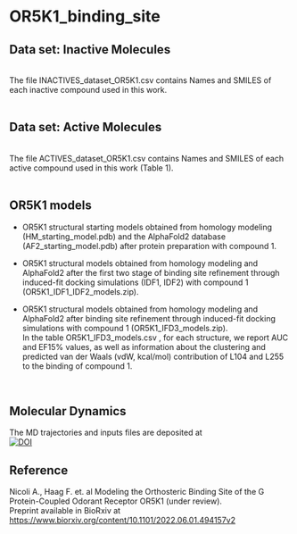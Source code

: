 # OR5K1_binding_site

## Data set: Inactive Molecules 
<br/>
The file INACTIVES_dataset_OR5K1.csv contains Names and SMILES of each inactive compound used in this work.<br/>
<br/>

## Data set: Active Molecules 
<br/>
The file ACTIVES_dataset_OR5K1.csv contains Names and SMILES of each active compound used in this work (Table 1).<br/>
<br/>

## OR5K1 models
- OR5K1 structural starting models obtained from homology modeling (HM_starting_model.pdb) and the AlphaFold2 database (AF2_starting_model.pdb) after protein preparation with compound 1.<br/>

- OR5K1 structural models obtained from homology modeling and AlphaFold2 after the first two stage of binding site refinement through induced-fit docking simulations (IDF1, IDF2) with compound 1 (OR5K1_IDF1_IDF2_models.zip).

- OR5K1 structural models obtained from homology modeling and AlphaFold2 after binding site refinement through induced-fit docking simulations with compound 1 (OR5K1_IFD3_models.zip).<br/>
In the table OR5K1_IFD3_models.csv , for each structure, we report AUC and EF15% values, as well as information about the clustering and predicted van der Waals (vdW, kcal/mol) contribution of L104 and L255 to the binding of compound 1.
<br/>

## Molecular Dynamics
The MD trajectories and inputs files are deposited at<br/>
[![DOI](https://zenodo.org/badge/DOI/10.5281/zenodo.7464900.svg)](https://doi.org/10.5281/zenodo.7464900)
<br/>

## Reference
Nicoli A., Haag F. et. al Modeling the Orthosteric Binding Site of the G Protein-Coupled Odorant Receptor OR5K1 (under review). <br/>
Preprint available in BioRxiv at https://www.biorxiv.org/content/10.1101/2022.06.01.494157v2
<br/>


